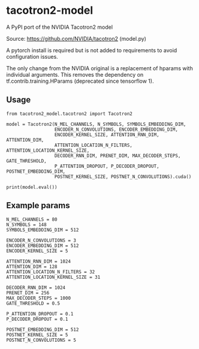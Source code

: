 # tacotron2-model
A PyPI port of the NVIDIA Tacotron2 model

Source: https://github.com/NVIDIA/tacotron2 (model.py)

A pytorch install is required but is not added to requirements to avoid configuration issues.

The only change from the NVIDIA original is a replacement of hparams with individual arguments.
This removes the dependency on tf.contrib.training.HParams (deprecated since tensorflow 1).

## Usage

```
from tacotron2_model.tacotron2 import Tacotron2

model = Tacotron2(N_MEL_CHANNELS, N_SYMBOLS, SYMBOLS_EMBEDDING_DIM, 
                  ENCODER_N_CONVOLUTIONS, ENCODER_EMBEDDING_DIM, 
                  ENCODER_KERNEL_SIZE, ATTENTION_RNN_DIM, ATTENTION_DIM,
                  ATTENTION_LOCATION_N_FILTERS, ATTENTION_LOCATION_KERNEL_SIZE,
                  DECODER_RNN_DIM, PRENET_DIM, MAX_DECODER_STEPS, GATE_THRESHOLD,
                  P_ATTENTION_DROPOUT, P_DECODER_DROPOUT, POSTNET_EMBEDDING_DIM,
                  POSTNET_KERNEL_SIZE, POSTNET_N_CONVOLUTIONS).cuda()

print(model.eval())
```

## Example params

```
N_MEL_CHANNELS = 80
N_SYMBOLS = 148
SYMBOLS_EMBEDDING_DIM = 512

ENCODER_N_CONVOLUTIONS = 3
ENCODER_EMBEDDING_DIM = 512
ENCODER_KERNEL_SIZE = 5

ATTENTION_RNN_DIM = 1024
ATTENTION_DIM = 128
ATTENTION_LOCATION_N_FILTERS = 32
ATTENTION_LOCATION_KERNEL_SIZE = 31

DECODER_RNN_DIM = 1024
PRENET_DIM = 256
MAX_DECODER_STEPS = 1000
GATE_THRESHOLD = 0.5

P_ATTENTION_DROPOUT = 0.1
P_DECODER_DROPOUT = 0.1

POSTNET_EMBEDDING_DIM = 512
POSTNET_KERNEL_SIZE = 5
POSTNET_N_CONVOLUTIONS = 5 
```
